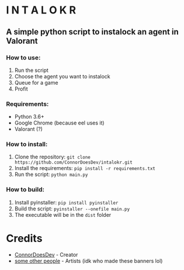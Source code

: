 # I N T A L O K R
## A simple python script to instalock an agent in Valorant
### How to use:
1. Run the script
2. Choose the agent you want to instalock
3. Queue for a game
4. Profit
### Requirements:
- Python 3.6+
- Google Chrome (because eel uses it)
- Valorant (?)

### How to install:
1. Clone the repository: `git clone https://github.com/ConnorDoesDev/intalokr.git`
2. Install the requirements: `pip install -r requirements.txt`
3. Run the script: `python main.py`

### How to build:
1. Install pyinstaller: `pip install pyinstaller`
2. Build the script: `pyinstaller --onefile main.py`
3. The executable will be in the `dist` folder

# Credits
- [ConnorDoesDev](https://github.com/ConnorDoesDev) - Creator
- [some other people](https://example.com) - Artists (idk who made these banners lol)